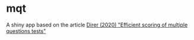 # mqt
A shiny app based on the article [Direr (2020) "Efficient scoring of multiple questions tests"](https://www.researchgate.net/publication/332222013_Efficient_Scoring_of_Multiple-Choice_Tests)
